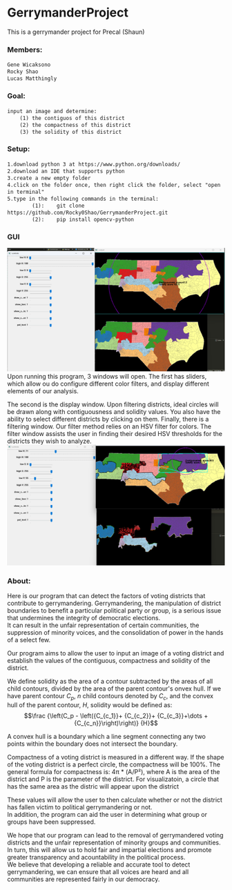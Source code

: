 # GerrymanderProject
This is a gerrymander project for Precal (Shaun)

### Members:
    Gene Wicaksono
    Rocky Shao
    Lucas Matthingly

### Goal:
    input an image and determine:
        (1) the contiguos of this district
        (2) the compactness of this district
        (3) the solidity of this district
    
### Setup:
    1.download python 3 at https://www.python.org/downloads/
    2.download an IDE that supports python 
    3.create a new empty folder 
    4.click on the folder once, then right click the folder, select "open in terminal" 
    5.type in the following commands in the terminal:
            (1):    git clone   https://github.com/Rocky0Shao/GerrymanderProject.git
            (2):    pip install opencv-python

### GUI
<img src = "Readme_imgs\GUI.png">
Upon running this program, 3 windows will open. The first has sliders, which allow ou do configure different color filters, and display different elements of our analysis.

 The second is the display window. Upon filtering districts, ideal circles will be drawn along with contiguousness and solidity values. You also have the ability to select different districts by clicking on them. Finally, there is a filtering window. Our filter method relies on an HSV filter for colors. The filter window assists the user in finding their desired HSV thresholds for the districts they wish to analyze.
 <img src = "Readme_imgs\Selection.png">

### About:
Here is our program that can detect the factors of voting districts that contribute to gerrymandering. 
Gerrymandering, the manipulation of district boundaries to benefit a particular political party or group, 
is a serious issue that undermines the integrity of democratic elections.  
It can result in the unfair representation of certain communities, the suppression of minority voices, 
and the consolidation of power in the hands of a select few.  


Our program aims to allow the user to input an image of a voting district and establish the values of the contiguous, compactness and solidity of the district.

We define solidity as the area of a contour subtracted by the areas of all child contours, divided by the area of the parent contour's 
onvex hull.
If we have parent contour $C_p$, $n$ child contours denoted by $C_c$, and the convex hull of the parent contour, $H$, solidity would be defined as:
$$\frac {\left(C_p - \left({C_{c_1}}+ {C_{c_2}}+ {C_{c_3}}+\dots +{C_{c_n}}\right)\right)} {H}$$

A convex hull is a boundary which a line segment connecting any two points within the boundary does not intersect the boundary.

Compactness of a voting district is measured in a different way. 
If the shape of the voting district is a perfect circle, the compactness will be 100%.
The general formula for compactness is: 4π * (A/P²), where A is the area of the district and P is the parameter of the district.
For visualizatoin, a circle that has the same area as the distric will appear upon the district

These values will allow the user to then calculate whether or not the district has fallen victim to political gerrymandering or not.  
In addition, the program can aid the user in determining what group or groups have been suppressed.  


We hope that our program can lead to the removal of gerrymandered voting districts and the unfair representation of minority groups and communities.  
In turn, this will allow us to hold fair and impartial elections and promote greater transparency and acountability in the political process.  
We believe that developing a reliable and accurate tool to detect gerrymandering, 
we can ensure that all voices are heard and all communities are represented fairly in our democracy. 


